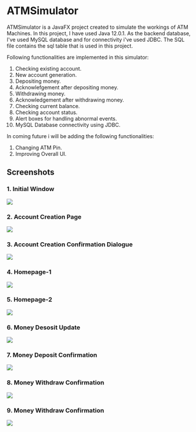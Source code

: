 # ATMSimulator

ATMSimulator is a JavaFX project created to simulate the workings of ATM Machines. In this project, I have used 
Java 12.0.1. As the backend database, I've used MySQL database and for connectivity i've used JDBC. The SQL file 
contains the sql table that is used in this project.

Following functionalities are implemented in this simulator:

1. Checking existing account.
2. New account generation.
3. Depositing money.
4. Acknowlefgement after depositing money.
5. Withdrawing money.
6. Acknowledgement after withdrawing money.
7. Checking current balance.
8. Checking account status.
9. Alert boxes for handling abnormal events.
10. MySQL Database connectivity using JDBC.


In coming future i will be adding the following functionalities:

1. Changing ATM Pin.
2. Improving Overall UI.


## Screenshots ## 
### 1. Initial Window ###
![](Screenshots/1.%20InitialWindow.jpg)


### 2. Account Creation Page ###
![](Screenshots/2.%20AccountCreationPage.jpg)


### 3. Account Creation Confirmation Dialogue ###
![](Screenshots/3.%20ConfirmationDialog.jpg)


### 4. Homepage-1 ###
![](Screenshots/4.%20HomePage-1.jpg)


### 5. Homepage-2 ###
![](Screenshots/5.%20HomePage-2.jpg)


### 6. Money Desosit Update ###
![](Screenshots/6.%20DepositUpdate.jpg)


### 7. Money Deposit Confirmation ###
![](Screenshots/7.%20DepositConfirmation.jpg)


### 8. Money Withdraw Confirmation ###
![](Screenshots/8.%20WithdrawConfirmation.jpg)


### 9. Money Withdraw Confirmation ###
![](Screenshots/9.%20WithdrawUpdate.jpg)
